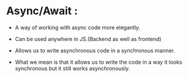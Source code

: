 # Async/Await :

* A way of working with async code more elegantly.

* Can be used anywhere in JS.(Backend as well as frontend)

* Allows us to write asynchronous code in a synchronous manner.

* What we mean is that it allows us to write the code in a way it looks synchronous but it still works asynchronously.

